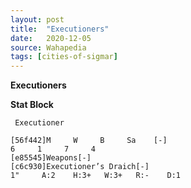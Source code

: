 ```yaml
---
layout: post
title:  "Executioners"
date:   2020-12-05
source: Wahapedia
tags: [cities-of-sigmar]
---
```


**Executioners**

**Stat Block**
```
 Executioner
```

```
[56f442]M     W     B     Sa    [-]
6     1     7     4     
[e85545]Weapons[-]
[c6c930]Executioner’s Draich[-]
1"     A:2    H:3+   W:3+   R:-    D:1   
```


